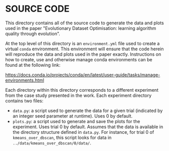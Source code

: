 SOURCE CODE
===========

This directory contains all of the source code to generate the data and plots
used in the paper "Evolutionary Dataset Optimisation: learning algorithm quality
through evolution".

At the top level of this directory is an ``environment.yml`` file used to create
a virtual ``conda`` environment. This environment will ensure that the code
herein will reproduce the data and plots used in the paper exactly. Instructions
on how to create, use and otherwise manage conda environments can be found at
the following link:

https://docs.conda.io/projects/conda/en/latest/user-guide/tasks/manage-environments.html

Each directory within this directory corresponds to a different experiment from
the case study presented in the work. Each experiment directory contains two
files:

- ``data.py``: a script used to generate the data for a given trial (indicated
  by an integer seed parameter at runtime). Uses 0 by default.
- ``plots.py``: a script used to generate and save the plots for the experiment.
  Uses trial 0 by default. Assumes that the data is available in the directory
  structure defined in ``data.py``. For instance, for trial 0 of
  ``kmeans_over_dbscan``, this script looks for data in
  ``../data/kmeans_over_dbscan/0/data/``.

